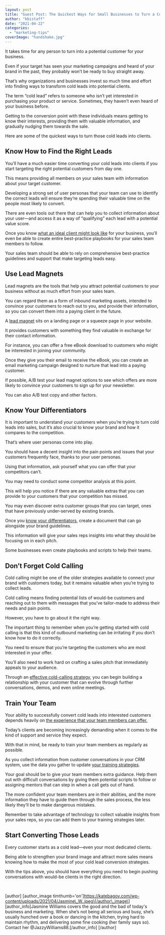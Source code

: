```yaml
---
layout: post
title: "Guest Post: The Quickest Ways for Small Businesses to Turn a Cold Lead Into a New Client"
author: "kbistaff"
date: "2021-04-22"
categories: 
  - "marketing-tips"
coverImage: "handshake.jpg"
---
```


It takes time for any person to turn into a potential customer for your business. 

Even if your target has seen your marketing campaigns and heard of your brand in the past, they probably won’t be ready to buy straight away. 

That’s why organizations and businesses invest so much time and effort into finding ways to transform cold leads into potential clients. 

The term “cold lead” refers to someone who isn’t yet interested in purchasing your product or service. Sometimes, they haven’t even heard of your business before. 

Getting to the conversion point with these individuals means getting to know their interests, providing them with valuable information, and gradually nudging them towards the sale. 

Here are some of the quickest ways to turn those cold leads into clients. 

## Know How to Find the Right Leads

You’ll have a much easier time converting your cold leads into clients if you start targeting the right potential customers from day one. 

This means providing all members on your sales team with information about your target customer. 

Developing a strong set of user personas that your team can use to identify the correct leads will ensure they’re spending their valuable time on the people most likely to convert. 

There are even tools out there that can help you to collect information about your user—and access it as a way of “qualifying” each lead with a potential value score. 

Once you know [what an ideal client might look like](https://katebagoy.com/do-you-really-understand-your-target-audience/) for your business, you’ll even be able to create entire best-practice playbooks for your sales team members to follow. 

Your sales team should be able to rely on comprehensive best-practice guidelines and support that make targeting leads easy. 

## Use Lead Magnets

Lead magnets are the tools that help you attract potential customers to your business without as much effort from your sales team. 

You can regard them as a form of inbound marketing assets, intended to convince your customers to reach out to you, and provide their information, so you can convert them into a paying client in the future. 

A [lead magnet](https://www.omnikick.com/25-lead-magnet-ideas-generate-leads-site/) sits on a landing page or a squeeze page in your website.

It provides customers with something they find valuable in exchange for their contact information. 

For instance, you can offer a free eBook download to customers who might be interested in joining your community. 

Once they give you their email to receive the eBook, you can create an email marketing campaign designed to nurture that lead into a paying customer. 

If possible, A/B test your lead magnet options to see which offers are more likely to convince your customers to sign up for your newsletter. 

You can also A/B test copy and other factors. 

## Know Your Differentiators

It is important to understand your customers when you’re trying to turn cold leads into sales, but it’s also crucial to know your brand and how it compares to the competition. 

That’s where user personas come into play.

You should have a decent insight into the pain points and issues that your customers frequently face, thanks to your user personas. 

Using that information, ask yourself what you can offer that your competitors can’t. 

You may need to conduct some competitor analysis at this point. 

This will help you notice if there are any valuable extras that you can provide to your customers that your competition has missed. 

You may even discover extra customer groups that you can target, ones that have previously under-served by existing brands. 

Once you [know your differentiators](https://hingemarketing.com/blog/story/find-your-differentiator-21-ways-to-gain-a-competitive-advantage-for-your-f), create a document that can go alongside your brand guidelines. 

This information will give your sales reps insights into what they should be focusing on in each pitch. 

Some businesses even create playbooks and scripts to help their teams. 

## Don’t Forget Cold Calling

Cold calling might be one of the older strategies available to connect your brand with customers today, but it remains valuable when you’re trying to collect leads. 

Cold calling means finding potential lists of would-be customers and reaching out to them with messages that you’ve tailor-made to address their needs and pain points. 

However, you have to go about it the right way.

The important thing to remember when you’re getting started with cold calling is that this kind of outbound marketing can be irritating if you don’t know how to do it correctly. 

You need to ensure that you’re targeting the customers who are most interested in your offer. 

You’ll also need to work hard on crafting a sales pitch that immediately appeals to your audience. 

Through an [effective cold-calling strategy](https://www.soleadify.com/cold-calling-best-practices/), you can begin building a relationship with your customer that can evolve through further conversations, demos, and even online meetings. 

## Train Your Team

Your ability to successfully convert cold leads into interested customers depends heavily on [the experience that your team members can offer.](https://katebagoy.com/3-effective-ways-to-improve-your-customer-service/) 

Today’s clients are becoming increasingly demanding when it comes to the kind of support and service they expect. 

With that in mind, be ready to train your team members as regularly as possible. 

As you collect information from customer conversations in your CRM system, use the data you gather to update [your training strategies](https://www.paldesk.com/11-customer-service-training-tips-for-customer-centric-companies/).

Your goal should be to give your team members extra guidance. Help them out with difficult conversations by giving them potential scripts to follow or assigning mentors that can step in when a call gets out of hand. 

The more confident your team members are in their abilities, and the more information they have to guide them through the sales process, the less likely they’ll be to make dangerous mistakes. 

Remember to take advantage of technology to collect valuable insights from your sales reps, so you can add them to your training strategies later. 

## Start Converting Those Leads

Every customer starts as a cold lead—even your most dedicated clients. 

Being able to strengthen your brand image and attract more sales means knowing how to make the most of your cold lead conversion strategies. 

With the tips above, you should have everything you need to begin pushing conversations with would-be clients in the right direction. 

 

\[author\] \[author\_image timthumb='on'\]https://katebagoy.com/wp-content/uploads/2021/04/Jasmine\_W..jpeg\[/author\_image\] \[author\_info\]Jasmine Williams covers the good and the bad of today's business and marketing. When she’s not being all serious and busy, she’s usually hunched over a book or dancing in the kitchen, trying hard to maintain rhythm, and delivering some fine cooking (her family says so). Contact her @JazzyWilliams88.\[/author\_info\] \[/author\]
